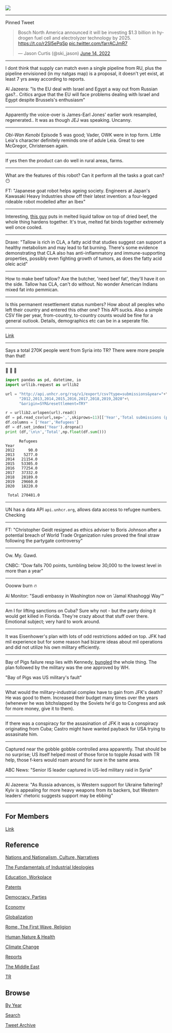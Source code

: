 <img src="https://drive.google.com/uc?export=view&id=1B2wf9R7AMH1d7Vw6e2mucLbIQ5NSjir7"/>

---

Pinned Tweet

<blockquote class="twitter-tweet"><p lang="en" dir="ltr">Bosch North America announced it will be investing $1.3 billion in hydrogen fuel cell and electrolyzer technology by 2025. <a href="https://t.co/r2Sl5ePqSp">https://t.co/r2Sl5ePqSp</a> <a href="https://t.co/farrACJmR7">pic.twitter.com/farrACJmR7</a></p>&mdash; Jason Curtis (@ski_jason) <a href="https://twitter.com/ski_jason/status/1536758744297644036?ref_src=twsrc%5Etfw">June 14, 2022</a></blockquote> <script async src="https://platform.twitter.com/widgets.js" charset="utf-8"></script>

---

I dont think that supply can match even a single pipeline from RU,
plus the pipeline envisioned (in my natgas map) is a proposal, it
doesn't yet exist, at least 7 yrs away according to reports.

Al Jazeera: "Is the EU deal with Israel and Egypt a way out from
Russian gas?.. Critics argue that the EU will face problems dealing
with Israel and Egypt despite Brussels's enthusiasm"

---

Apparently the voice-over is James-Earl Jones' earlier work resampled,
regenerated.. It was as though JEJ was speaking. Uncanny.

---

*Obi-Wan Kenobi* Episode 5 was good; Vader, OWK were in top form.
Little Leia's character definitely reminds one of adule Leia. Great to
see McGregor, Christensen again.

---

If yes then the product can do well in rural areas, farms.

---

What are the features of this robot? Can it perform all the tasks a
goat can? 😶

FT: "Japanese goat robot helps ageing society. Engineers at Japan's
Kawasaki Heavy Industries show off their latest invention: a
four-legged rideable robot modelled after an Ibex"

---

Interesting, [this guy](https://youtu.be/MElMJsIP1Y0?t=404) puts in
melted liquid tallow on top of dried beef, the whole thing hardens
together. It's true, melted fat binds together extremely well once
cooled.

---

Draxe: "Tallow is rich in CLA, a fatty acid that studies suggest can
support a healthy metabolism and may lead to fat burning. There's some
evidence demonstrating that CLA also has anti-inflammatory and
immune-supporting properties, possibly even fighting growth of tumors,
as does the fatty acid oleic acid"

---

How to make beef tallow? Axe the butcher, 'need beef fat', they'll
have it on the side. Tallow has CLA, can't do without. No wonder
American Indians mixed fat into pemmican.

---

Is this permanent resettlement status numbers? How about all peoples
who left their country and entered this other one? This API
sucks. Also a simple CSV file per year, from-country, to-country
counts would be fine for a general outlook. Details, demographics etc
can be in a seperate file.

---

[Link](https://drive.google.com/uc?export=view&id=1KdW52Guba1DGZyioXMrc9BU8OMBfFcmh)

---

Says a total 270K people went from Syria into TR? There were more
people than that!

---

🤨 🤨 🤨 


```python
import pandas as pd, datetime, io
import urllib.request as urllib2

url = "http://api.unhcr.org/rsq/v1/export/csv?type=submissions&year="+\
      "2012,2013,2014,2015,2016,2017,2018,2019,2020"+\
      "&origin=SYR&resettlement=TRY"

r = urllib2.urlopen(url).read()
df = pd.read_csv(url,sep=',',skiprows=11)[['Year','Total submissions (persons)']]
df.columns = ['Year','Refugees']
df = df.set_index('Year').dropna()
print (df,'\n\n','Total',np.float(df.sum()))
```

```text
      Refugees
Year          
2012      90.0
2013    5277.0
2014   21154.0
2015   53305.0
2016   77254.0
2017   37332.0
2018   28189.0
2019   29660.0
2020   18220.0 

 Total 270481.0
```

---

UN has a data API `api.unhcr.org`, allows data access to refugee
numbers. Checking

---

FT: "Christopher Geidt resigned as ethics adviser to Boris Johnson
after a potential breach of World Trade Organization rules proved the
final straw following the partygate controversy"

---

Ow. My. Gawd. 

CNBC: "Dow falls 700 points, tumbling below 30,000 to the lowest level in more than a year"

---

Oooww burn 🔥 

Al Monitor: "Saudi embassy in Washington now on 'Jamal Khashoggi Way'"

---

Am I for lifting sanctions on Cuba? Sure why not - but the party doing
it would get killed in Florida. They're crazy about that stuff over
there. Emotional subject; very hard to work around. 

---

It was Eisenhower's plan with lots of odd restrictions added on
top. JFK had mil experience but for some reason had bizarre ideas
about mil operations and did not utilize his own military efficiently.

---

Bay of Pigs failure resp lies with Kennedy, [bungled](2021/08/nuclear-folly-plokhy.html#bayofpigs)
the whole thing. The plan followed by the military was the one approved by WH.

"Bay of Pigs was US military's fault"

---

What would the military-industrial complex have to gain from JFK's
death? He was good to them. Increased their budget many times over the
years (whenever he was bitchslapped by the Soviets he'd go to Congress
and ask for more money, give it to them).

---

If there was a conspiracy for the assasination of JFK it was a
conspiracy originating from Cuba; Castro might have wanted payback for
USA trying to assasinate him.

---

Captured near the gobble gobble controlled area apparently. That
should be no surprise; US itself helped most of those force to topple
Assad with TR help, those f-kers would roam around for sure in the
same area.

ABC News: "Senior IS leader captured in US-led military raid in Syria"

---

Al Jazeera: "As Russia advances, is Western support for Ukraine
faltering? Kyiv is appealing for more heavy weapons from its backers,
but Western leaders' rhetoric suggests support may be ebbing"

---

## For Members

[Link](https://thirdwave-members.herokuapp.com)

## Reference

[Nations and Nationalism, Culture, Narratives](2013/02/nations-and-nationalism.html)

[The Fundamentals of Industrial Ideologies](2011/04/fundamentals-of-industrial-ideologies.html)

[Education, Workplace](2017/09/education-workplace.html)

[Patents](2018/09/patents.html)

[Democracy, Parties](2016/11/democracy.html)

[Economy](2018/05/economy.html)

[Globalization](2018/09/globalization.html)

[Rome, The First Wave, Religion](2017/12/rome.html)

[Human Nature & Health](2020/07/human-nature.html)

[Climate Change](2018/12/climate.html)

[Reports](2019/05/reports.html)

[The Middle East](2019/07/middleeast.html)

[TR](../tr)

## Browse

[By Year](years.html)

[Search](search.html)

[Tweet Archive](tweets/index.html)
